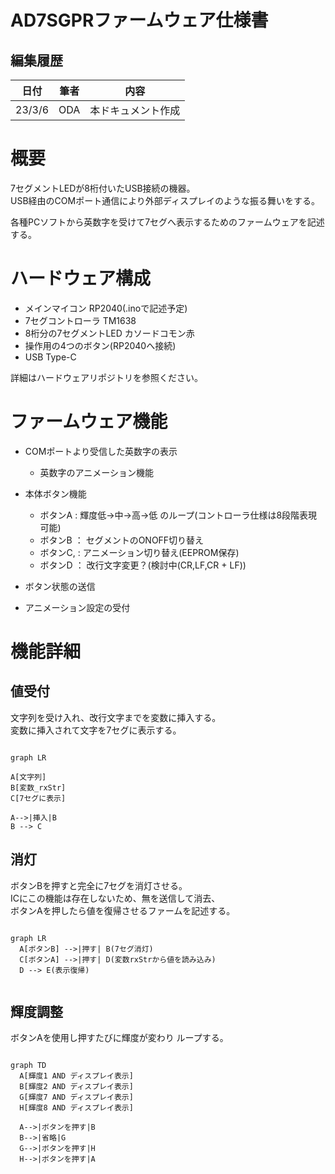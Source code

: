 # AD7SGPRファームウェア仕様書

## 編集履歴

|日付|筆者|内容|
|---|---|---|
|23/3/6|ODA |本ドキュメント作成  |




# 概要
7セグメントLEDが8桁付いたUSB接続の機器。  
USB経由のCOMポート通信により外部ディスプレイのような振る舞いをする。  

各種PCソフトから英数字を受けて7セグへ表示するためのファームウェアを記述する。

# ハードウェア構成
- メインマイコン RP2040(.inoで記述予定)  
- 7セグコントローラ TM1638
- 8桁分の7セグメントLED カソードコモン赤
- 操作用の4つのボタン(RP2040へ接続)
- USB Type-C

詳細はハードウェアリポジトリを参照ください。

# ファームウェア機能
- COMポートより受信した英数字の表示
    - 英数字のアニメーション機能  
- 本体ボタン機能
    - ボタンA : 輝度低→中→高→低 のループ(コントローラ仕様は8段階表現可能)
    - ボタンB ： セグメントのONOFF切り替え
    - ボタンC, : アニメーション切り替え(EEPROM保存)
    - ボタンD ： 改行文字変更？(検討中(CR,LF,CR + LF))  

- ボタン状態の送信
- アニメーション設定の受付

# 機能詳細
## 値受付
文字列を受け入れ、改行文字までを変数に挿入する。  
変数に挿入されて文字を7セグに表示する。

```mermaid

graph LR

A[文字列] 
B[変数_rxStr]
C[7セグに表示]

A-->|挿入|B
B --> C

```

## 消灯
ボタンBを押すと完全に7セグを消灯させる。  
ICにこの機能は存在しないため、無を送信して消去、  
ボタンAを押したら値を復帰させるファームを記述する。  

```mermaid

graph LR
  A[ボタンB] -->|押す| B(7セグ消灯)
  C[ボタンA] -->|押す| D(変数rxStrから値を読み込み)
  D --> E(表示復帰)


```

## 輝度調整
ボタンAを使用し押すたびに輝度が変わり ループする。
```mermaid

graph TD
  A[輝度1 AND ディスプレイ表示]
  B[輝度2 AND ディスプレイ表示]
  G[輝度7 AND ディスプレイ表示]
  H[輝度8 AND ディスプレイ表示]

  A-->|ボタンを押す|B
  B-->|省略|G
  G-->|ボタンを押す|H
  H-->|ボタンを押す|A


```
